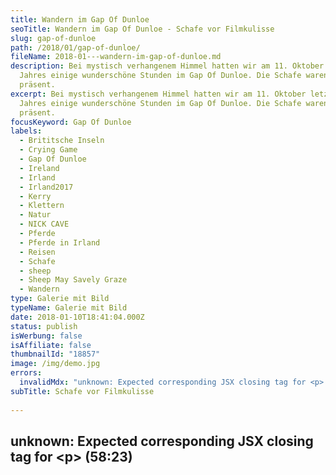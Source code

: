 ```yaml
---
title: Wandern im Gap Of Dunloe
seoTitle: Wandern im Gap Of Dunloe - Schafe vor Filmkulisse
slug: gap-of-dunloe
path: /2018/01/gap-of-dunloe/
fileName: 2018-01---wandern-im-gap-of-dunloe.md
description: Bei mystisch verhangenem Himmel hatten wir am 11. Oktober letzten
  Jahres einige wunderschöne Stunden im Gap Of Dunloe. Die Schafe waren immer
  präsent.
excerpt: Bei mystisch verhangenem Himmel hatten wir am 11. Oktober letzten
  Jahres einige wunderschöne Stunden im Gap Of Dunloe. Die Schafe waren immer
  präsent.
focusKeyword: Gap Of Dunloe
labels:
  - Brititsche Inseln
  - Crying Game
  - Gap Of Dunloe
  - Ireland
  - Irland
  - Irland2017
  - Kerry
  - Klettern
  - Natur
  - NICK CAVE
  - Pferde
  - Pferde in Irland
  - Reisen
  - Schafe
  - sheep
  - Sheep May Savely Graze
  - Wandern
type: Galerie mit Bild
typeName: Galerie mit Bild
date: 2018-01-10T18:41:04.000Z
status: publish
isWerbung: false
isAffiliate: false
thumbnailId: "18857"
image: /img/demo.jpg
errors:
  invalidMdx: "unknown: Expected corresponding JSX closing tag for <p> (58:23)"
subTitle: Schafe vor Filmkulisse
  
---
```


## unknown: Expected corresponding JSX closing tag for &lt;p> (58:23)

<!--
**Bei mystisch verhangenem Himmel hatten wir am 11. Oktober letzten Jahres
einige wunderschöne Stunden im Gap Of Dunloe. Während unserer Wanderung dort
waren die Schafe immer präsent. Damit haben sie sich zum einem festen
Bestandteil meiner Bildergalerie gemausert.**

Als Gap Of Dunloe bezeichnet man den Gebirgspass zwischen dem Purple Mountain im
Osten und dem Macgillycuddy's Reeks Gebirgspass im Westen. Die beeindruckende
Schlucht befindet sich in der Irischen Grafschaft Kerry in der Region Dunloe.

## Wanderwege und Seen

Der Pass hat insgesamt eine Länge von 11 Kilometern und kann bequem durchwandert
werden. Von ihm ausgehend ranken sich zahlreiche Pfade und Wanderwege durch das
umliegende Gebiet.

Der Fluss Loe fließt in nördliche Richtung durch den Pass. Die dort
angesiedelten Seen Auger Lake, Black Lake, Cushnavally Lake, Coosaun Lough und
Black Lough beziehen aus ihr Wasser aus dem Strom.

## Im Gap Of Dunloe werden Wünsche war

Weltberühmt ist die "Wishing Bridge", die den Loe im Gap Of Dunloe überspannt.
Die Legende sagt, dass Wünsche, die beim Überqueren der alten Steinbrücke
gemacht werden, in Erfüllung gehen. Besondere Aufmerksamkeit wurde dem Gap Of
Dunloe auch bereits vom Film-Zirkus zuteil. Der Film Crying Game wurde hier
gedreht.

Ein beliebtes Ausflugsziel ist Gap Of Dunloe nicht nur für Wanderer und
Natur-Enthusiasten. Auch Mountain-Biker kommen auf ihre Kosten. Die roten
Sandstein-Felsen sind ein beliebter Kletter-Spot.

[myflickr tag="annegapofdunloe2017"]

<blockquote>
## Sheep may safely graze
### Nick Cave
Sheep may safely graze
All the wolves have been rounded up and put to bed
Sheep may safely graze
There are only days of happiness up ahead
Sheep may safely graze, my boy
All the crocodiles have been hunted from your dreams

Sheep may savely graze Wooly lambs are gamboling by the streams Sheep may safely
graze All the lost children will be found in time Sheep may safely graze, my boy
Close your eyes, your daddy is by your side

And if by chance you wake at night The hollow sorrow that lingers And you grab
at the tails of your dreams But they scuttle through your fingers

All you can hear outside Is the roar of a city being raised It's just the powers
that be Making it safe to graze

Sheep may safely graze The bluebirds have chased the vultures from the sky Sheep
may safely graze The day is merely gone now and closed its eyes Sheep may safely
graze, my boy All the fishes are leaping into the nets

Sheep may safely graze This, my darling, is as good as it gets Sheep may safely
graze All the lost children will be found in time Sheep may safely graze, my boy
Close your eyes, your daddy is by your side

If you shouldn't wake tomorrow The fences are all torn down The woods are full
of howling beasts And there ain't nobody around

And everything seems foreign To your little ways That's just the gods above
Making it save to graze

The fox has its hole The bird has its nest But the son of man has no place To
lay his head and rest</blockquote>

## Wegweiser Irland

1.  [Möwen in Dublin](/2017/10/moewen-in-dublin/)
1.  [Spaziergang durch Dublin](/2017/10/kleiner-spaziergang-durch-dublin/)
1.  [Guinness ist vegan - Unser Besuch in der St. James Gate Brewery](/2017/10/guinness-ist-vegan-brauerei-besuch/)
1.  [Bunte Insel Irland - Farbenfrohe Details in Kilkenny](/2017/11/kilkenny-bunte-insel-irland/)
1.  [Kilkenny Castle - Ein Schloss mit vielen Gesichtern](/2017/11/kilkenny-castle/)
1.  [Rock Of Cashel - Ein geschichtsträchtiger Ort](/2017/11/rock-of-cashel/)
1.  [Cork - Technik und Tradition](/2017/12/cork/)
1.  [Abenteuer auf dem Ring Of Kerry](/2018/01/ring-of-kerry/)
1.  Wandern im Gap Of Dunloe

_To be continued..._

[Wer mehr über Pferde in Irland erfahren und Ihnen vielleicht sogar was Gutes tun möchte, sollte mal hier klicken.](/2017/11/herrenlose-pferde-heuspenden-puss-in-boots/)

-->

  